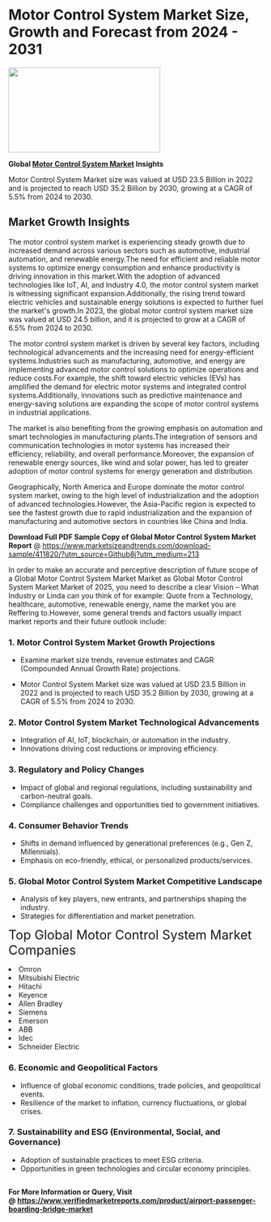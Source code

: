 <H1>Motor Control System Market Size, Growth and Forecast from 2024 - 2031</H1><img class="aligncenter size-medium wp-image-584254" src="https://thirdeyenews.in/wp-content/uploads/2024/09/Global-Market-Research-300x168.jpeg" alt="" width="300" height="168" /><p><strong>Global&nbsp;<a href="https://www.marketsizeandtrends.com/download-sample/411820/?utm_source=Github8j?utm_medium=213">Motor Control System Market</a> Insights</strong></p><p>Motor Control System Market size was valued at USD 23.5 Billion in 2022 and is projected to reach USD 35.2 Billion by 2030, growing at a CAGR of 5.5% from 2024 to 2030.</p><p><h2>Market Growth Insights</h2> <p>The motor control system market is experiencing steady growth due to increased demand across various sectors such as automotive, industrial automation, and renewable energy.The need for efficient and reliable motor systems to optimize energy consumption and enhance productivity is driving innovation in this market.With the adoption of advanced technologies like IoT, AI, and Industry 4.0, the motor control system market is witnessing significant expansion.Additionally, the rising trend toward electric vehicles and sustainable energy solutions is expected to further fuel the market's growth.In 2023, the global motor control system market size was valued at USD 24.5 billion, and it is projected to grow at a CAGR of 6.5% from 2024 to 2030.</p> <p>The motor control system market is driven by several key factors, including technological advancements and the increasing need for energy-efficient systems.Industries such as manufacturing, automotive, and energy are implementing advanced motor control solutions to optimize operations and reduce costs.For example, the shift toward electric vehicles (EVs) has amplified the demand for electric motor systems and integrated control systems.Additionally, innovations such as predictive maintenance and energy-saving solutions are expanding the scope of motor control systems in industrial applications.</p> <p>The market is also benefiting from the growing emphasis on automation and smart technologies in manufacturing plants.The integration of sensors and communication technologies in motor systems has increased their efficiency, reliability, and overall performance.Moreover, the expansion of renewable energy sources, like wind and solar power, has led to greater adoption of motor control systems for energy generation and distribution.</p> <p>Geographically, North America and Europe dominate the motor control system market, owing to the high level of industrialization and the adoption of advanced technologies.However, the Asia-Pacific region is expected to see the fastest growth due to rapid industrialization and the expansion of manufacturing and automotive sectors in countries like China and India.</p> <p><span class=""><strong>Download Full PDF Sample Copy of Global Motor Control System Market Report</strong> @ <a href="https://www.marketsizeandtrends.com/download-sample/411820/?utm_source=Github8j?utm_medium=213" target="_blank">https://www.marketsizeandtrends.com/download-sample/411820/?utm_source=Github8j?utm_medium=213</a></span></p><p>In order to make an accurate and perceptive description of future scope of a Global&nbsp;Motor Control System Market Market as Global&nbsp;Motor Control System Market Market of 2025, you need to describe a clear Vision &ndash; What Industry or Linda can you think of for example: Quote from a Technology, healthcare, automotive, renewable energy, name the market you are Reffering to.However, some general trends and factors usually impact market reports and their future outlook include:</p><h3>1.&nbsp;<strong>Motor Control System Market Growth Projections</strong></h3><ul><li>Examine market size trends, revenue estimates and CAGR (Compounded Annual Growth Rate) projections.</li><li><p>Motor Control System Market size was valued at USD 23.5 Billion in 2022 and is projected to reach USD 35.2 Billion by 2030, growing at a CAGR of 5.5% from 2024 to 2030.</p></li></ul><h3>2.&nbsp;<strong>Motor Control System Market Technological Advancements</strong></h3><ul><li>Integration of AI, IoT, blockchain, or automation in the industry.</li><li>Innovations driving cost reductions or improving efficiency.</li></ul><h3>3.&nbsp;<strong>Regulatory and Policy Changes</strong></h3><ul><li>Impact of global and regional regulations, including sustainability and carbon-neutral goals.</li><li>Compliance challenges and opportunities tied to government initiatives.</li></ul><h3>4.&nbsp;<strong>Consumer Behavior Trends</strong></h3><ul><li>Shifts in demand influenced by generational preferences (e.g., Gen Z, Millennials).</li><li>Emphasis on eco-friendly, ethical, or personalized products/services.</li></ul><h3>5.&nbsp;<strong>Global Motor Control System Market Competitive Landscape</strong></h3><ul><li>Analysis of key players, new entrants, and partnerships shaping the industry.</li><li>Strategies for differentiation and market penetration.</li></ul><p data-pm-slice="1 1 []"><span style="color: inherit; font-family: inherit; font-size: 25px;">Top Global Motor Control System Market Companies</span></p><div class="" data-test-id=""><p><li>Omron</li><li> Mitsubishi Electric</li><li> Hitachi</li><li> Keyence</li><li> Allen Bradley</li><li> Siemens</li><li> Emerson</li><li> ABB</li><li> Idec</li><li> Schneider Electric</li></p></div><h3>6.&nbsp;<strong>Economic and Geopolitical Factors</strong></h3><ul><li>Influence of global economic conditions, trade policies, and geopolitical events.</li><li>Resilience of the market to inflation, currency fluctuations, or global crises.</li></ul><h3>7.&nbsp;<strong>Sustainability and ESG (Environmental, Social, and Governance)</strong></h3><ul><li>Adoption of sustainable practices to meet ESG criteria.</li><li>Opportunities in green technologies and circular economy principles.</li></ul><h2><strong style="font-size: 14px;">For More Information or Query, Visit @&nbsp;</strong><a style="background-color: #ffffff; font-size: 14px;" href="https://www.marketsizeandtrends.com/report/motor-control-system-market/" target="_blank">https://www.verifiedmarketreports.com/product/airport-passenger-boarding-bridge-market</a></h2>